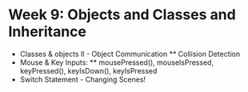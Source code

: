 
# Week 9: Objects and Classes and Inheritance

* Classes & objects II - Object Communication
	** Collision Detection
* Mouse & Key Inputs:
 	** mousePressed(), mouseIsPressed, keyPressed(), keyIsDown(), keyIsPressed
* Switch Statement - Changing Scenes!


